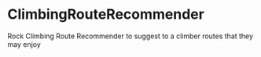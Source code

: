 # ClimbingRouteRecommender
Rock Climbing Route Recommender to suggest to a climber routes that they may enjoy
